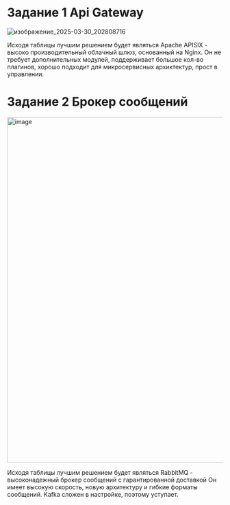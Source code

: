 # Задание 1 Api Gateway
![изображение_2025-03-30_202808716](https://github.com/user-attachments/assets/7d9e5bce-375f-4223-b326-7fe7d5ebd715)

Исходя таблицы лучшим решением будет являться Apache APISIX - высоко производительный облачный шлюз, основанный на Nginx.
Он не требует дополнительных модулей, поддерживает большое кол-во плагинов, хорошо подходит для микросервисных архиктектур, прост в управлении.

# Задание 2 Брокер сообщений
<img width="806" alt="image" src="https://github.com/user-attachments/assets/33867a58-a5c1-482d-aea3-d95081bdf78b" />

Исходя таблицы лучшим решением будет являться RabbitMQ - высоконадежный брокер сообщений с гарантированной доставкой
Он имеет высокую скорость, новую архитектуру и гибкие форматы сообщений. 
Kafka сложен в настройке, поэтому уступает.
